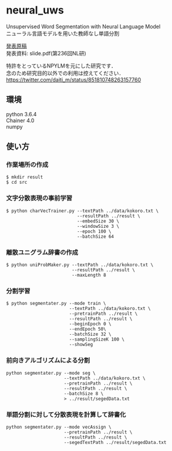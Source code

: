 # neural_uws
Unsupervised Word Segmentation with Neural Language Model  
ニューラル言語モデルを用いた教師なし単語分割  

[発表原稿](https://ipsj.ixsq.nii.ac.jp/ej/?action=pages_view_main&active_action=repository_view_main_item_detail&item_id=190355&item_no=1&page_id=13&block_id=8)  
発表資料: slide.pdf(第236回NL研)  

特許をとっているNPYLMを元にした研究です．  
念のため研究目的以外での利用は控えてください．  
https://twitter.com/daiti_m/status/851810748263157760  

## 環境
python 3.6.4  
Chainer 4.0  
numpy  
  

## 使い方
### 作業場所の作成
```
$ mkdir result
$ cd src
```

  
### 文字分散表現の事前学習
```
$ python charVecTrainer.py --textPath ../data/kokoro.txt \
                           --resultPath ../result \
                           --embedSize 30 \
                           --windowSize 3 \
                           --epoch 100 \
                           --batchSize 64
```
  
### 離散ユニグラム辞書の作成
```
$ python uniProbMaker.py --textPath ../data/kokoro.txt \
                         --resultPath ../result \
                         --maxLength 8
```

  
### 分割学習
```
$ python segmentater.py --mode train \
                        --textPath ../data/kokoro.txt \
                        --pretrainPath ../result \
                        --resultPath ../result \
                        --beginEpoch 0 \
                        --endEpoch 50\
                        --batchSize 32 \
                        --samplingSizeK 100 \
                        --showSeg
```

  
### 前向きアルゴリズムによる分割
```
python segmentater.py --mode seg \
                      --textPath ../data/kokoro.txt \
                      --pretrainPath ../result \
                      --resultPath ../result \
                      --batchSize 8 \
                      > ../result/segedData.txt
```

  
### 単語分割に対して分散表現を計算して辞書化
```
python segmentater.py --mode vecAssign \
                      --pretrainPath ../result \
                      --resultPath ../result \
                      --segedTextPath ../result/segedData.txt
```
